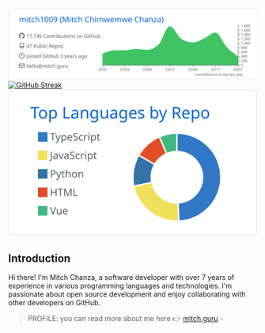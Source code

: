 
[![](https://raw.githubusercontent.com/mitch1009/mitch1009/main/profile-summary-card-output/github/0-profile-details.svg)](https://github.com/vn7n24fzkq/github-profile-summary-cards)
[![GitHub Streak](https://streak-stats.demolab.com?user=mitch1009)](https://https://mitch.guru)
[![](https://raw.githubusercontent.com/mitch1009/mitch1009/main/profile-summary-card-output/github/1-repos-per-language.svg)](https://github.com/vn7n24fzkq/github-profile-summary-cards) 




## Introduction
Hi there! I'm Mitch Chanza, a software developer with over 7 years of experience in various programming languages and technologies. I'm passionate about open source development and enjoy collaborating with other developers on GitHub.
> PROFILE: you can read more about me here 👉 [mitch.guru](https://mitch.guru) - 
